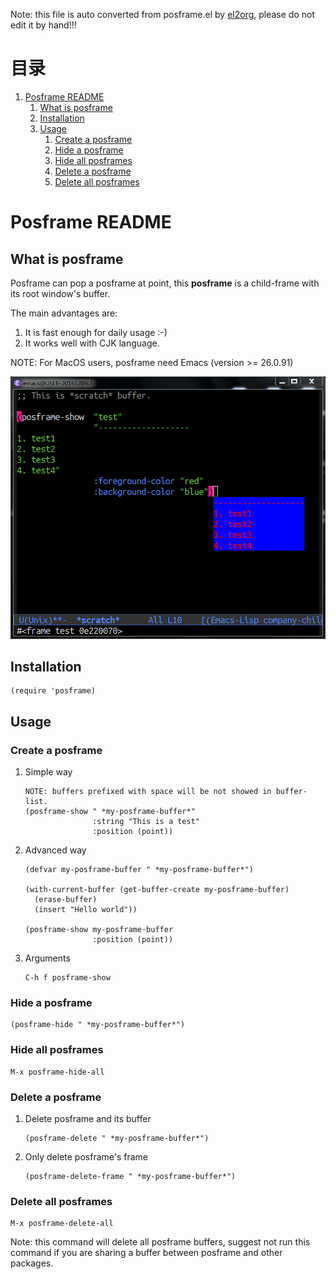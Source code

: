 Note: this file is auto converted from posframe.el by [el2org](https://github.com/tumashu/el2org), please do not edit it by hand!!!


# &#30446;&#24405;

1.  [Posframe README](#org83cbaa0)
    1.  [What is posframe](#org3ce725d)
    2.  [Installation](#org545827a)
    3.  [Usage](#orgdac766b)
        1.  [Create a posframe](#orgea6aecd)
        2.  [Hide a posframe](#orga5310b9)
        3.  [Hide all posframes](#orgbf09855)
        4.  [Delete a posframe](#org68db811)
        5.  [Delete all posframes](#org12f2467)


<a id="org83cbaa0"></a>

# Posframe README


<a id="org3ce725d"></a>

## What is posframe

Posframe can pop a posframe at point, this **posframe** is a
child-frame with its root window's buffer.

The main advantages are:

1.  It is fast enough for daily usage :-)
2.  It works well with CJK language.

NOTE: For MacOS users, posframe need Emacs (version >= 26.0.91)

![img](./snapshots/posframe-1.png)


<a id="org545827a"></a>

## Installation

    (require 'posframe)


<a id="orgdac766b"></a>

## Usage


<a id="orgea6aecd"></a>

### Create a posframe

1.  Simple way

        NOTE: buffers prefixed with space will be not showed in buffer-list.
        (posframe-show " *my-posframe-buffer*"
                       :string "This is a test"
                       :position (point))

2.  Advanced way

        (defvar my-posframe-buffer " *my-posframe-buffer*")

        (with-current-buffer (get-buffer-create my-posframe-buffer)
          (erase-buffer)
          (insert "Hello world"))

        (posframe-show my-posframe-buffer
                       :position (point))

3.  Arguments

        C-h f posframe-show


<a id="orga5310b9"></a>

### Hide a posframe

    (posframe-hide " *my-posframe-buffer*")


<a id="orgbf09855"></a>

### Hide all posframes

    M-x posframe-hide-all


<a id="org68db811"></a>

### Delete a posframe

1.  Delete posframe and its buffer

        (posframe-delete " *my-posframe-buffer*")
2.  Only delete posframe's frame

        (posframe-delete-frame " *my-posframe-buffer*")


<a id="org12f2467"></a>

### Delete all posframes

    M-x posframe-delete-all

Note: this command will delete all posframe buffers,
suggest not run this command if you are sharing a buffer
between posframe and other packages.

